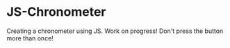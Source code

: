 # JS-Chronometer

Creating a chronometer using JS. Work on progress!
Don't press the button more than once!